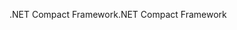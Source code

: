 <span data-ttu-id="9225e-101">.NET Compact Framework</span><span class="sxs-lookup"><span data-stu-id="9225e-101">.NET Compact Framework</span></span>